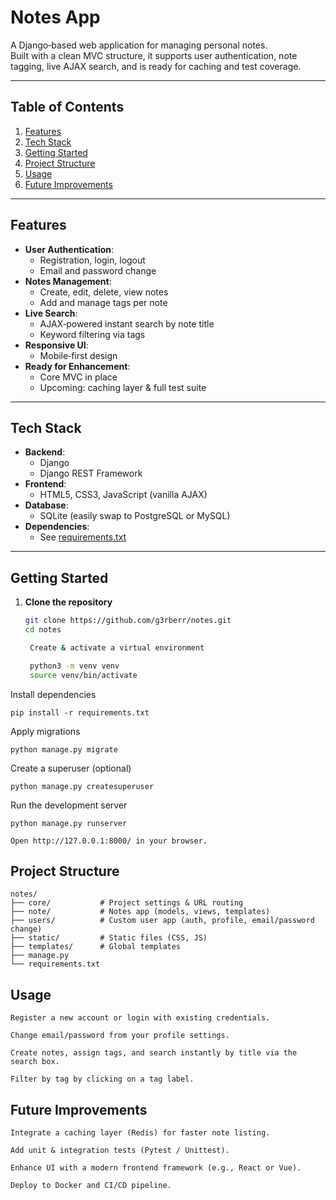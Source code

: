 # Notes App

A Django‑based web application for managing personal notes.  
Built with a clean MVC structure, it supports user authentication, note tagging, live AJAX search, and is ready for caching and test coverage.

---

## Table of Contents

1. [Features](#features)  
2. [Tech Stack](#tech-stack)  
3. [Getting Started](#getting-started)  
4. [Project Structure](#project-structure)  
5. [Usage](#usage)  
6. [Future Improvements](#future-improvements)  

---

## Features

- **User Authentication**:  
  - Registration, login, logout  
  - Email and password change  
- **Notes Management**:  
  - Create, edit, delete, view notes  
  - Add and manage tags per note  
- **Live Search**:  
  - AJAX‑powered instant search by note title  
  - Keyword filtering via tags  
- **Responsive UI**:  
  - Mobile‑first design  
- **Ready for Enhancement**:  
  - Core MVC in place  
  - Upcoming: caching layer & full test suite  

---

## Tech Stack

- **Backend**:  
  - Django  
  - Django REST Framework  
- **Frontend**:  
  - HTML5, CSS3, JavaScript (vanilla AJAX)  
- **Database**:  
  - SQLite (easily swap to PostgreSQL or MySQL)  
- **Dependencies**:  
  - See [requirements.txt](requirements.txt)  

---

## Getting Started

1. **Clone the repository**  
   ```bash
   git clone https://github.com/g3rberr/notes.git
   cd notes

    Create & activate a virtual environment

    python3 -m venv venv
    source venv/bin/activate

Install dependencies

    pip install -r requirements.txt

Apply migrations

    python manage.py migrate

Create a superuser (optional)

    python manage.py createsuperuser

Run the development server

    python manage.py runserver

    Open http://127.0.0.1:8000/ in your browser.

## Project Structure

    notes/
    ├── core/           # Project settings & URL routing
    ├── note/           # Notes app (models, views, templates)
    ├── users/          # Custom user app (auth, profile, email/password change)
    ├── static/         # Static files (CSS, JS)
    ├── templates/      # Global templates
    ├── manage.py
    └── requirements.txt

## Usage

    Register a new account or login with existing credentials.

    Change email/password from your profile settings.

    Create notes, assign tags, and search instantly by title via the search box.

    Filter by tag by clicking on a tag label.

## Future Improvements

    Integrate a caching layer (Redis) for faster note listing.

    Add unit & integration tests (Pytest / Unittest).

    Enhance UI with a modern frontend framework (e.g., React or Vue).

    Deploy to Docker and CI/CD pipeline.
